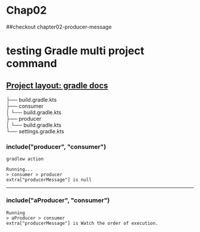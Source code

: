 Chap02
=
##checkout chapter02-producer-message

# testing Gradle multi project command

[Project layout: gradle docs](https://docs.gradle.org/current/userguide/multi_project_builds.html)
-
├── build.gradle.kts  
├── consumer  
│   └── build.gradle.kts  
├── producer  
│   └── build.gradle.kts  
└── settings.gradle.kts  


### include("producer", "consumer")

    gradlew action
    
    Running...
    > consumer > producer
    extra["producerMessage"] is null
    
---

### include("aProducer", "consumer")
    
    Running
    > aProducer > consumer
    extra["producerMessage"] is Watch the order of execution.
